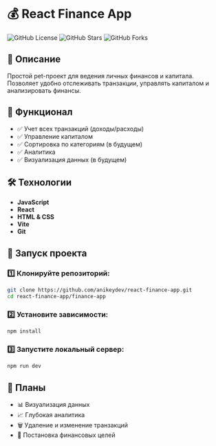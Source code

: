 # 💰 React Finance App

![GitHub License](https://img.shields.io/badge/license-MIT-green) ![GitHub Stars](https://img.shields.io/github/stars/anikeydev/react-finance-app) ![GitHub Forks](https://img.shields.io/github/forks/anikeydev/react-finance-app)

## 📌 Описание

Простой pet-проект для ведения личных финансов и капитала. Позволяет удобно отслеживать транзакции, управлять капиталом и анализировать финансы.

## 🎯 Функционал

- ✅ Учет всех транзакций (доходы/расходы)
- ✅ Управление капиталом
- ✅ Сортировка по категориям (в будущем)
- ✅ Аналитика
- ✅ Визуализация данных (в будущем)

## 🛠️ Технологии

- **JavaScript**
- **React**
- **HTML & CSS**
- **Vite**
- **Git**

## 🚀 Запуск проекта

### 1️⃣ Клонируйте репозиторий:

```bash
git clone https://github.com/anikeydev/react-finance-app.git
cd react-finance-app/finance-app
```

### 2️⃣ Установите зависимости:

```bash
npm install
```

### 3️⃣ Запустите локальный сервер:

```bash
npm run dev
```

## 📌 Планы

- 📊 Визуализация данных
- 📈 Глубокая аналитика
- 🗑️ Удаление и изменение транзакций
- 🎯 Постановка финансовых целей
